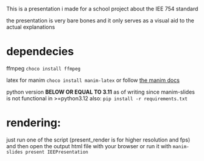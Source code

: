 This is a presentation i made for a school project about the IEE 754 standard

the presentation is very bare bones and it only serves as a visual aid to the actual explanations

# dependecies
ffmpeg `choco install ffmpeg`

latex for manim `choco install manim-latex` or follow [the manim docs](https://docs.manim.community/en/stable/installation/windows.html)

python version **BELOW OR EQUAL TO 3.11** as of writing since manim-slides is not functional in >=python3.12
also:
`pip install -r requirements.txt`

# rendering:
just run one of the script (present_render is for higher resolution and fps) and then open the output html file with your browser or run it with `manim-slides present IEEPresentation` 
